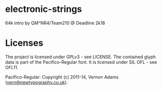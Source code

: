 # electronic-strings
64k intro by QM^NR4/Team210 @ Deadline 2k18

# Licenses
The project is licensed under GPLv3 - see LICENSE.
The contained glyph data is part of the Pacifico-Regular font. It is licensed under SIL OFL - see OFL11.

Pacifico-Regular:
Copyright (c) 2011-14, Vernon Adams (vern@newtypography.co.uk).
